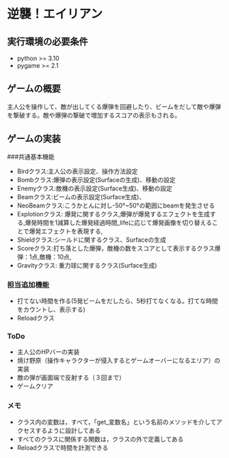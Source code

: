 # 逆襲！エイリアン
## 実行環境の必要条件
* python >= 3.10
* pygame >= 2.1

## ゲームの概要
主人公を操作して、敵が出してくる爆弾を回避したり、ビームをだして敵や爆弾を撃破する。敵や爆弾の撃破で増加するスコアの表示もされる。

## ゲームの実装
###共通基本機能
* Birdクラス:主人公の表示設定、操作方法設定
* Bombクラス:爆弾の表示設定(Surfaceの生成)、移動の設定
* Enemyクラス:敵機の表示設定(Surface生成)、移動の設定
* Beamクラス:ビームの表示設定(Surface生成)、
* NeoBeamクラス:こうかとんに対し-50°~50°の範囲にbeamを発生させる
* Explotionクラス: 爆発に関するクラス,爆弾が爆発するエフェクトを生成する,爆発時間を1減算した爆発経過時間_lifeに応じて爆発画像を切り替えることで爆発エフェクトを表現する,
* Shieldクラス:シールドに関するクラス、Surfaceの生成
* Scoreクラス:打ち落とした爆弾，敵機の数をスコアとして表示するクラス爆弾：1点,敵機：10点,
* Gravityクラス: 重力球に関するクラス(Surface生成)

### 担当追加機能
* 打てない時間を作る(5発ビームをだしたら、5秒打てなくなる。打てな時間をカウントし、表示する)
* Reloadクラス

### ToDo
- 主人公のHPバーの実装
- 焼け野原（操作キャラクターが侵入するとゲームオーバーになるエリア）の実装
- 敵の弾が画面端で反射する（３回まで）
- ゲームクリア
### メモ
* クラス内の変数は，すべて，「get_変数名」という名前のメソッドを介してアクセスするように設計してある
* すべてのクラスに関係する関数は，クラスの外で定義してある
* Reloadクラスで時間を計測できる
